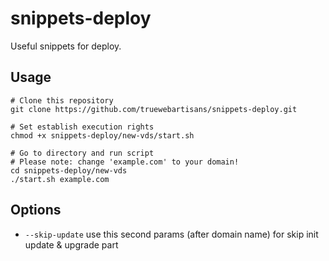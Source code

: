 # snippets-deploy

Useful snippets for deploy.

## Usage

```console
# Clone this repository
git clone https://github.com/truewebartisans/snippets-deploy.git

# Set establish execution rights
chmod +x snippets-deploy/new-vds/start.sh

# Go to directory and run script
# Please note: change 'example.com' to your domain!
cd snippets-deploy/new-vds
./start.sh example.com
```

## Options

- `--skip-update` use this second params (after domain name) for skip init update & upgrade part
